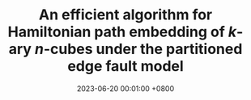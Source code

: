 ---
title:          "An efficient algorithm for Hamiltonian path embedding of $k$-ary $n$-cubes under the partitioned edge fault model"
date:           2023-06-20 00:01:00 +0800
selected:       true
order: 2
pub:            "IEEE Transactions on Parallel and Distributed Systems,"
pub_date:       "vol. 34, no. 6, pp. 1802-1815, 2023"

cover:          /assets/images/covers/tpds1.jpg
authors:
  - Hongbin Zhuang
  - Xiao-Yan Li
  - Jou-Ming Chang
  - Dajin Wang
links:
  Paper: https://ieeexplore.ieee.org/abstract/document/10093117
---